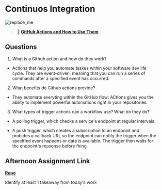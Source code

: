 # Continuos Integration

![replace_me](https://codeworks.blob.core.windows.net/public/assets/img/illustrations/placeholder.svg)

> **📖 [GitHub Actions and How to Use Them](https://codeworksacademy.com/fs-student-guide/resources/wk8-9/05-Github-Actions)**

## Questions

1. What is a Github action and how do they work?

- Actions that help you automate taskes within your software dev life cycle. They are event-driven, meaning that you can run a series of commands after a specified event has occurred.

2. What benefits do Github actions provide?

- They automate everyting within the GitHub flow: ACtions gives you the ability to implement powerful automations right in your repositories.

3. What types of trigger actions can a workflow use? What do they do?

- A polling trigger, which checks a service's endpoint at regular intervals

- A push trigger, which creates a subscription to an endpoint and probides a callback URL so the endpoint can notify the trigger when the specified event happens or data is available. The trigger then waits for the endpoint's repsonse before firing.

## Afternoon Assignment Link

**[Repo](https://github.com/Thomas-Daily/<ASSIGNMENT_REPO>)**

Identify at least 1 takeaway from today's work
